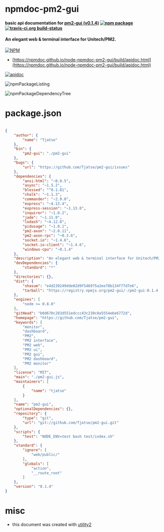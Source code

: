 # npmdoc-pm2-gui

#### basic api documentation for  [pm2-gui (v0.1.4)](https://github.com/Tjatse/pm2-gui)  [![npm package](https://img.shields.io/npm/v/npmdoc-pm2-gui.svg?style=flat-square)](https://www.npmjs.org/package/npmdoc-pm2-gui) [![travis-ci.org build-status](https://api.travis-ci.org/npmdoc/node-npmdoc-pm2-gui.svg)](https://travis-ci.org/npmdoc/node-npmdoc-pm2-gui)

#### An elegant web & terminal interface for Unitech/PM2.

[![NPM](https://nodei.co/npm/pm2-gui.png?downloads=true&downloadRank=true&stars=true)](https://www.npmjs.com/package/pm2-gui)

- [https://npmdoc.github.io/node-npmdoc-pm2-gui/build/apidoc.html](https://npmdoc.github.io/node-npmdoc-pm2-gui/build/apidoc.html)

[![apidoc](https://npmdoc.github.io/node-npmdoc-pm2-gui/build/screenCapture.buildCi.browser.%252Ftmp%252Fbuild%252Fapidoc.html.png)](https://npmdoc.github.io/node-npmdoc-pm2-gui/build/apidoc.html)

![npmPackageListing](https://npmdoc.github.io/node-npmdoc-pm2-gui/build/screenCapture.npmPackageListing.svg)

![npmPackageDependencyTree](https://npmdoc.github.io/node-npmdoc-pm2-gui/build/screenCapture.npmPackageDependencyTree.svg)



# package.json

```json

{
    "author": {
        "name": "Tjatse"
    },
    "bin": {
        "pm2-gui": "./pm2-gui"
    },
    "bugs": {
        "url": "https://github.com/Tjatse/pm2-gui/issues"
    },
    "dependencies": {
        "ansi-html": "~0.0.5",
        "async": "~1.5.2",
        "blessed": "^0.1.81",
        "chalk": "~1.1.3",
        "commander": "~2.9.0",
        "express": "~4.13.4",
        "express-session": "~1.13.0",
        "inquirer": "~1.0.2",
        "jade": "~1.11.0",
        "lodash": "~4.12.0",
        "pidusage": "~1.0.1",
        "pm2-axon": "~2.0.11",
        "pm2-axon-rpc": "~0.3.6",
        "socket.io": "~1.4.6",
        "socket.io-client": "~1.4.6",
        "windows-cpu": "~0.1.4"
    },
    "description": "An elegant web & terminal interface for Unitech/PM2.",
    "devDependencies": {
        "standard": "*"
    },
    "directories": {},
    "dist": {
        "shasum": "e4d239249dde02d9f546975a2ee78b134f77d7e6",
        "tarball": "https://registry.npmjs.org/pm2-gui/-/pm2-gui-0.1.4.tgz"
    },
    "engines": [
        "node >= 0.8.0"
    ],
    "gitHead": "b0d670c283d551edccc43c230c8a5554e6e6772d",
    "homepage": "https://github.com/Tjatse/pm2-gui",
    "keywords": [
        "monitor",
        "dashboard",
        "PM2",
        "PM2 interface",
        "PM2 web",
        "PM2 ui",
        "PM2 gui",
        "PM2 dashboard",
        "PM2 monitor"
    ],
    "license": "MIT",
    "main": "./pm2-gui.js",
    "maintainers": [
        {
            "name": "tjatse"
        }
    ],
    "name": "pm2-gui",
    "optionalDependencies": {},
    "repository": {
        "type": "git",
        "url": "git://github.com/Tjatse/pm2-gui.git"
    },
    "scripts": {
        "test": "NODE_ENV=test bash test/index.sh"
    },
    "standard": {
        "ignore": [
            "web/public/"
        ],
        "globals": [
            "action",
            "__route_root"
        ]
    },
    "version": "0.1.4"
}
```



# misc
- this document was created with [utility2](https://github.com/kaizhu256/node-utility2)
